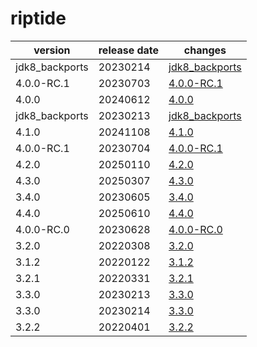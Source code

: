 # riptide	


|version|release date|changes|
|---|---|---|
|jdk8_backports|20230214|[jdk8_backports](./jdk8_backports-20230214.md)|
|4.0.0-RC.1|20230703|[4.0.0-RC.1](./4.0.0-RC.1-20230703.md)|
|4.0.0|20240612|[4.0.0](./4.0.0-20240612.md)|
|jdk8_backports|20230213|[jdk8_backports](./jdk8_backports-20230213.md)|
|4.1.0|20241108|[4.1.0](./4.1.0-20241108.md)|
|4.0.0-RC.1|20230704|[4.0.0-RC.1](./4.0.0-RC.1-20230704.md)|
|4.2.0|20250110|[4.2.0](./4.2.0-20250110.md)|
|4.3.0|20250307|[4.3.0](./4.3.0-20250307.md)|
|3.4.0|20230605|[3.4.0](./3.4.0-20230605.md)|
|4.4.0|20250610|[4.4.0](./4.4.0-20250610.md)|
|4.0.0-RC.0|20230628|[4.0.0-RC.0](./4.0.0-RC.0-20230628.md)|
|3.2.0|20220308|[3.2.0](./3.2.0-20220308.md)|
|3.1.2|20220122|[3.1.2](./3.1.2-20220122.md)|
|3.2.1|20220331|[3.2.1](./3.2.1-20220331.md)|
|3.3.0|20230213|[3.3.0](./3.3.0-20230213.md)|
|3.3.0|20230214|[3.3.0](./3.3.0-20230214.md)|
|3.2.2|20220401|[3.2.2](./3.2.2-20220401.md)|
